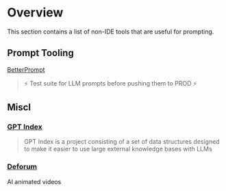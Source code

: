 # Overview

This section contains a list of non-IDE tools that are useful for prompting.

## Prompt Tooling

[BetterPrompt](https://github.com/krrishdholakia/betterprompt)

> ⚡ Test suite for LLM prompts before pushing them to PROD ⚡

## Miscl

### [GPT Index](https://gpt-index.readthedocs.io/en/latest/)

> GPT Index is a project consisting of a set of data structures designed to make it easier to use large external knowledge bases with LLMs

### [Deforum](https://github.com/HelixNGC7293/DeforumStableDiffusionLocal)

AI animated videos

